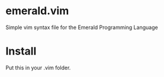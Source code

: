 # emerald.vim
Simple vim syntax file for the Emerald Programming Language

# Install
Put this in your .vim folder.
